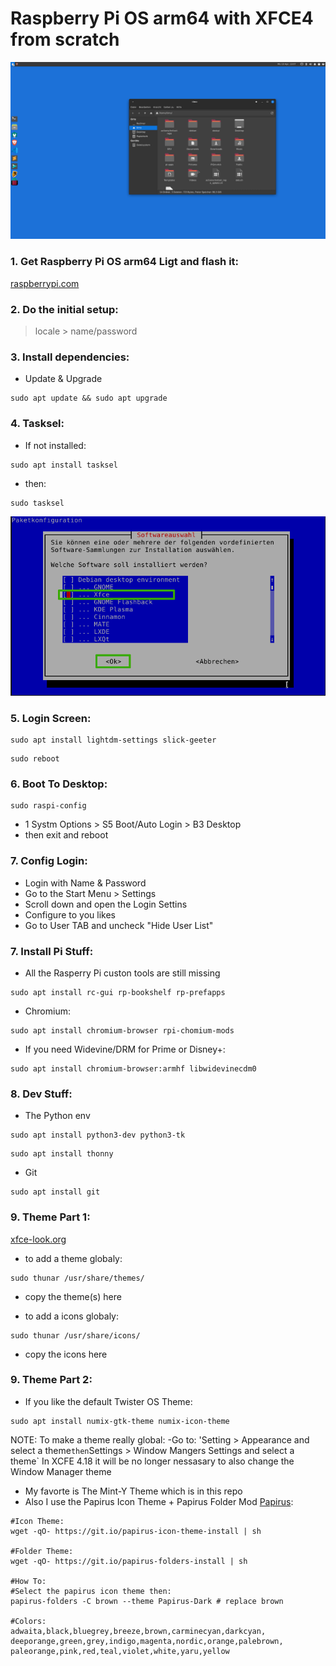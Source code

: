 # Raspberry Pi OS arm64 with XFCE4 from scratch
![](https://github.com/actionschnitzel/pi-os-64-xfce-fs/blob/main/images/main.png?raw=true)



### 1. Get Raspberry Pi OS arm64 Ligt and flash it:    
[raspberrypi.com](https://www.raspberrypi.com/software/operating-systems/)
    
### 2. Do the initial setup:
> locale > name/password

### 3. Install dependencies:    
- Update & Upgrade    
``` 
sudo apt update && sudo apt upgrade
```
### 4. Tasksel:
- If not installed:
``` 
sudo apt install tasksel
```
- then:
``` 
sudo tasksel
```
![](https://github.com/actionschnitzel/pi-os-64-xfce-fs/blob/main/images/tasksel_xfce.png?raw=true)

### 5. Login Screen:
``` 
sudo apt install lightdm-settings slick-geeter
```
``` 
sudo reboot
```
### 6. Boot To Desktop:
``` 
sudo raspi-config
```
- 1 Systm Options > S5 Boot/Auto Login > B3 Desktop
- then exit and reboot    
    
### 7. Config Login:
- Login with Name & Password
- Go to the Start Menu > Settings 
- Scroll down and open the Login Settins
- Configure to you likes
- Go to User TAB and uncheck "Hide User List"

### 7. Install Pi Stuff:
- All the Rasperry Pi custon tools are still missing
``` 
sudo apt install rc-gui rp-bookshelf rp-prefapps
```
- Chromium:
``` 
sudo apt install chromium-browser rpi-chomium-mods
```
- If you need Widevine/DRM for Prime or Disney+:
``` 
sudo apt install chromium-browser:armhf libwidevinecdm0
```
### 8. Dev Stuff:
- The Python env
``` 
sudo apt install python3-dev python3-tk
```
``` 
sudo apt install thonny
```
- Git
``` 
sudo apt install git
```
### 9. Theme Part 1:
[xfce-look.org](https://www.xfce-look.org/browse/)
- to add a theme globaly:
``` 
sudo thunar /usr/share/themes/
```
- copy the theme(s) here    
    
- to add a icons globaly:
``` 
sudo thunar /usr/share/icons/
```
- copy the icons here

### 9. Theme Part 2:
- If you like the default Twister OS Theme:
``` 
sudo apt install numix-gtk-theme numix-icon-theme
```
NOTE: To make a theme really global:
-Go to: 'Setting > Appearance and select a theme` then `Settings > Window Mangers Settings and select a theme`
In XCFE 4.18 it will be no longer nessasary to also change the Window Manager theme
    
- My favorte is The Mint-Y Theme which is in this repo
- Also I use the Papirus Icon Theme + Papirus Folder Mod [Papirus](https://github.com/PapirusDevelopmentTeam/papirus-icon-theme):
``` 
#Icon Theme:
wget -qO- https://git.io/papirus-icon-theme-install | sh

#Folder Theme:
wget -qO- https://git.io/papirus-folders-install | sh

#How To:
#Select the papirus icon theme then:
papirus-folders -C brown --theme Papirus-Dark # replace brown

#Colors:
adwaita,black,bluegrey,breeze,brown,carminecyan,darkcyan,
deeporange,green,grey,indigo,magenta,nordic,orange,palebrown,
paleorange,pink,red,teal,violet,white,yaru,yellow
```
